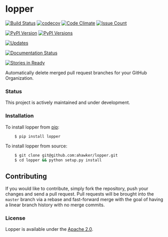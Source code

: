 # lopper

[![Build Status](https://travis-ci.org/ahawker/lopper.svg?branch=master)](https://travis-ci.org/ahawker/lopper)
[![codecov](https://codecov.io/gh/ahawker/lopper/branch/master/graph/badge.svg)](https://codecov.io/gh/ahawker/lopper)
[![Code Climate](https://codeclimate.com/github/ahawker/lopper/badges/gpa.svg)](https://codeclimate.com/github/ahawker/lopper)
[![Issue Count](https://codeclimate.com/github/ahawker/lopper/badges/issue_count.svg)](https://codeclimate.com/github/ahawker/lopper)

[![PyPI Version](https://badge.fury.io/py/lopper-py.svg)](https://badge.fury.io/py/lopper-py)
[![PyPI Versions](https://img.shields.io/pypi/pyversions/lopper-py.svg)](https://pypi.python.org/pypi/lopper-py)

[![Updates](https://pyup.io/repos/github/ahawker/lopper/shield.svg)](https://pyup.io/repos/github/ahawker/lopper/)

[![Documentation Status](https://readthedocs.org/projects/lopper/badge/?version=latest)](http://lopper.readthedocs.io/en/latest/?badge=latest)

[![Stories in Ready](https://badge.waffle.io/ahawker/lopper.svg?label=ready&title=Ready)](http://waffle.io/ahawker/lopper)

Automatically delete merged pull request branches for your GitHub Organization.

### Status

This project is actively maintained and under development.

### Installation

To install lopper from [pip](https://pypi.python.org/pypi/pip):
```bash
    $ pip install lopper
```

To install lopper from source:
```bash
    $ git clone git@github.com:ahawker/lopper.git
    $ cd lopper && python setup.py install
```

## Contributing

If you would like to contribute, simply fork the repository, push your changes and send a pull request.
Pull requests will be brought into the `master` branch via a rebase and fast-forward merge with the goal of having a linear branch history with no merge commits.

### License

Lopper is available under the [Apache 2.0](LICENSE).
